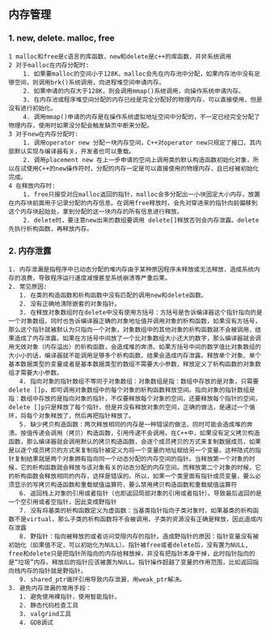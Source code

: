 ## 内存管理

### 1. new, delete. malloc, free

    1 malloc和free是c语言的库函数，new和delete是c++的库函数，并非系统调用
    2 对于malloc在内存分配时:
        1. 如果要malloc的空间小于128K，malloc会先在内存池中分配，如果内存池中没有足够空间，则调用brk()系统调用，向进程堆空间申请内存。
        2. 如果申请的内存大于128K，则会调用mmap()系统调用，向操作系统申请内存。
        3. 在内存池或程序堆空间分配的内存已经是完全分配好的物理内存，可以直接使用，但是没有进行初始化。
        4. 调用mmap()申请的内存是在操作系统虚拟地址空间中分配的，不一定已经完全分配了物理内存，使用时如果没分配会触发缺页中断来分配。
    3 对于new在内存分配时:
        1. 调用operator new 分配一块内存空间，C++对operator new只规定了接口，其内部默认实现与编译器有关，开发者也可以重载。
        2. 调用placement new 在上一步申请的空间上调用类的默认构造函数初始化对象，所以在试使用C++的new操作符时，分配的内存一定是可以直接使用的物理内存，且已经被初始化完成。  
    4 在释放内存时:
        1. free只接受对应malloc返回的指针，malloc会多分配出一小块固定大小内存，放置在内存块前面用于记录分配的内存信息。在调用free释放时，会先对穿进来的指针向前偏移到这个内存块起始处，拿到分配的这一块内存的所有信息进行释放。
        2. delete时，要注意new出来的数组要调用 delete[]释放否则会内存泄露。delete先执行析构函数，再释放内存。

### 2. 内存泄露

    1. 内存泄漏是指程序中已动态分配的堆内存由于某种原因程序未释放或无法释放，造成系统内存的浪费，导致程序运行速度减慢甚至系统崩溃等严重后果。
    2. 常见原因:
       1. 在类的构造函数和析构函数中没有匹配的调用new和delete函数。
       2. 没有正确地清除嵌套的对象指针。
       3. 在释放对象数组时在delete中没有使用方括号：方括号是告诉编译器这个指针指向的是一个对象数组，同时也告诉编译器正确的对象地址值并调用对象的析构函数，如果没有方括号，那么这个指针就被默认为只指向一个对象，对象数组中的其他对象的析构函数就不会被调用，结果造成了内存泄露。如果在方括号中间放了一个比对象数组大小还大的数字，那么编译器就会调用无效对象（内存溢出）的析构函数，会造成堆的奔溃。如果方括号中间的数字值比对象数组的大小小的话，编译器就不能调用足够多个析构函数，结果会造成内存泄露。释放单个对象、单个基本数据类型的变量或者是基本数据类型的数组不需要大小参数，释放定义了析构函数的对象数组才需要大小参数。
       4. 指向对象的指针数组不等同于对象数组：对象数组是指：数组中存放的是对象，只需要delete []p，即可调用对象数组中的每个对象的析构函数释放空间。指向对象的指针数组是指：数组中存放的是指向对象的指针，不仅要释放每个对象的空间，还要释放每个指针的空间，delete []p只是释放了每个指针，但是并没有释放对象的空间，正确的做法，是通过一个循环，将每个对象释放了，然后再把指针释放了。
       5. 缺少拷贝构造函数：两次释放相同的内存是一种错误的做法，同时可能会造成堆的奔溃。按值传递会调用（拷贝）构造函数，引用传递不会调用。在C++中，如果没有定义拷贝构造函数，那么编译器就会调用默认的拷贝构造函数，会逐个成员拷贝的方式来复制数据成员，如果是以逐个成员拷贝的方式来复制指针被定义为将一个变量的地址赋给另一个变量。这种隐式的指针复制结果就是两个对象拥有指向同一个动态分配的内存空间的指针。当释放第一个对象的时候，它的析构函数就会释放与该对象有关的动态分配的内存空间。而释放第二个对象的时候，它的析构函数会释放相同的内存，这样是错误的。所以，如果一个类里面有指针成员变量，要么必须显示的写拷贝构造函数和重载赋值运算符，要么禁用拷贝构造函数和重载赋值运算符
       6. 返回栈上对象的引用或者指针（也即返回局部对象的引用或者指针）。导致最后返回的是一个空引用或者空指针，因此变成野指针
       7. 没有将基类的析构函数定义为虚函数：当基类指针指向子类对象时，如果基类的析构函数不是virtual，那么子类的析构函数将不会被调用，子类的资源没有正确是释放，因此造成内存泄露
       8. 野指针：指向被释放的或者访问受限内存的指针。造成野指针的原因：指针变量没有被初始化（如果值不定，可以初始化为NULL）。指针被free或者delete后，没有置为NULL, free和delete只是把指针所指向的内存给释放掉，并没有把指针本身干掉，此时指针指向的是“垃圾”内存。释放后的指针应该被置为NULL。指针操作超越了变量的作用范围，比如返回指向栈内存的指针就是野指针。
       9. shared_ptr循环引用导致内存泄漏，用weak_ptr解决。
    3. 避免内存泄漏的常用手段：
       1. 避免使用裸指针，使用智能指针。
       2. 静态代码检查工具
       3. valgrind工具
       4. GDB调试
